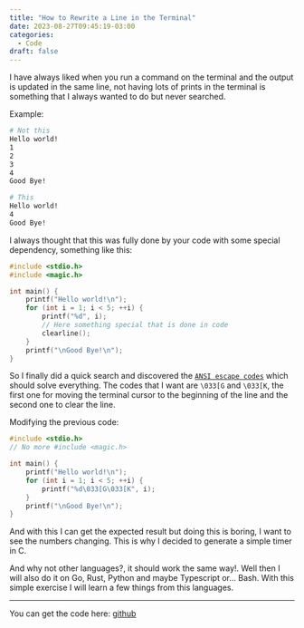 ```yaml
---
title: "How to Rewrite a Line in the Terminal"
date: 2023-08-27T09:45:19-03:00
categories:
  - Code
draft: false
---
```


I have always liked when you run a command on the terminal and the output is updated in the same line, not having lots of prints in the terminal is something that I always wanted to do but never searched.

Example:
```bash
# Not this
Hello world!
1
2
3
4
Good Bye!

# This
Hello world!
4
Good Bye!
```

I always thought that this was fully done by your code with some special dependency, something like this:
```C
#include <stdio.h>
#include <magic.h>

int main() {
	printf("Hello world!\n");
	for (int i = 1; i < 5; ++i) {
		printf("%d", i);
		// Here something special that is done in code
		clearline();
	}
	printf("\nGood Bye!\n");
}
```

So I finally did a quick search and discovered the [`ANSI escape codes`](https://en.wikipedia.org/wiki/ANSI_escape_code) which should solve everything. The codes that I want are `\033[G` and `\033[K`, the first one for moving the terminal cursor to the beginning of the line and the second one to clear the line.

Modifying the previous code:
```C
#include <stdio.h>
// No more #include <magic.h>

int main() {
	printf("Hello world!\n");
	for (int i = 1; i < 5; ++i) {
		printf("%d\033[G\033[K", i);
	}
	printf("\nGood Bye!\n");
}
```

And with this I can get the expected result but doing this is boring, I want to see the numbers changing. This is why I decided to generate a simple timer in C.

And why not other languages?, it should work the same way!. Well then I will also do it on Go, Rust, Python and maybe Typescript or... Bash. With this simple exercise I will learn a few things from this languages.

---
You can get the code here: [github](https://github.com/Leonardo-de-Requesens/Timer)
